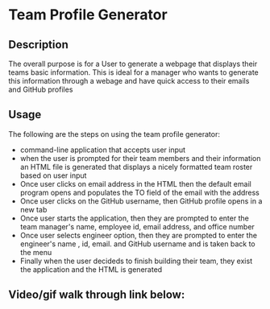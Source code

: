 # Team Profile Generator

## Description

The overall purpose is for a User to generate a webpage that displays their teams basic information.
This is ideal for a manager who wants to generate this information through a webage and have quick access to their emails and GitHub profiles

## Usage

The following are the steps on using the team profile generator:

- command-line application that accepts user input
- when the user is prompted for their team members and their information an HTML file is generated that displays a nicely formatted team roster based on user input
- Once user clicks on email address in the HTML then the default email program opens and populates the TO field of the email with the address
- Once user clicks on the GitHub username, then GitHub profile opens in a new tab
- Once user starts the application, then they are prompted to enter the team manager's name, employee id, email address, and office number
- Once user selects engineer option, then they are prompted to enter the engineer's name , id, email. and GitHub username and is taken back to the menu
- Finally when the user decideds to finish building their team, they exist the application and the HTML is generated

## Video/gif walk through link below:


